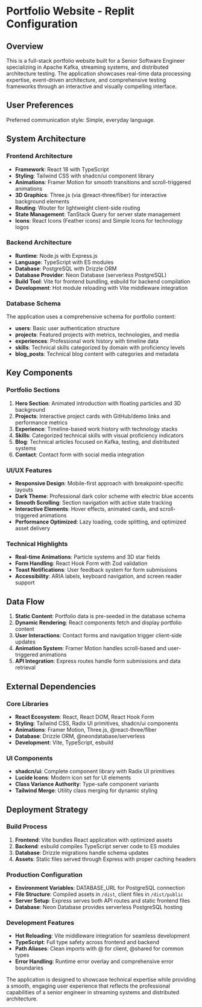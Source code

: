 # Portfolio Website - Replit Configuration

## Overview

This is a full-stack portfolio website built for a Senior Software Engineer specializing in Apache Kafka, streaming systems, and distributed architecture testing. The application showcases real-time data processing expertise, event-driven architecture, and comprehensive testing frameworks through an interactive and visually compelling interface.

## User Preferences

Preferred communication style: Simple, everyday language.

## System Architecture

### Frontend Architecture
- **Framework**: React 18 with TypeScript
- **Styling**: Tailwind CSS with shadcn/ui component library
- **Animations**: Framer Motion for smooth transitions and scroll-triggered animations
- **3D Graphics**: Three.js (via @react-three/fiber) for interactive background elements
- **Routing**: Wouter for lightweight client-side routing
- **State Management**: TanStack Query for server state management
- **Icons**: React Icons (Feather icons) and Simple Icons for technology logos

### Backend Architecture
- **Runtime**: Node.js with Express.js
- **Language**: TypeScript with ES modules
- **Database**: PostgreSQL with Drizzle ORM
- **Database Provider**: Neon Database (serverless PostgreSQL)
- **Build Tool**: Vite for frontend bundling, esbuild for backend compilation
- **Development**: Hot module reloading with Vite middleware integration

### Database Schema
The application uses a comprehensive schema for portfolio content:
- **users**: Basic user authentication structure
- **projects**: Featured projects with metrics, technologies, and media
- **experiences**: Professional work history with timeline data
- **skills**: Technical skills categorized by domain with proficiency levels
- **blog_posts**: Technical blog content with categories and metadata

## Key Components

### Portfolio Sections
1. **Hero Section**: Animated introduction with floating particles and 3D background
2. **Projects**: Interactive project cards with GitHub/demo links and performance metrics
3. **Experience**: Timeline-based work history with technology stacks
4. **Skills**: Categorized technical skills with visual proficiency indicators
5. **Blog**: Technical articles focused on Kafka, testing, and distributed systems
6. **Contact**: Contact form with social media integration

### UI/UX Features
- **Responsive Design**: Mobile-first approach with breakpoint-specific layouts
- **Dark Theme**: Professional dark color scheme with electric blue accents
- **Smooth Scrolling**: Section navigation with active state tracking
- **Interactive Elements**: Hover effects, animated cards, and scroll-triggered animations
- **Performance Optimized**: Lazy loading, code splitting, and optimized asset delivery

### Technical Highlights
- **Real-time Animations**: Particle systems and 3D star fields
- **Form Handling**: React Hook Form with Zod validation
- **Toast Notifications**: User feedback system for form submissions
- **Accessibility**: ARIA labels, keyboard navigation, and screen reader support

## Data Flow

1. **Static Content**: Portfolio data is pre-seeded in the database schema
2. **Dynamic Rendering**: React components fetch and display portfolio content
3. **User Interactions**: Contact forms and navigation trigger client-side updates
4. **Animation System**: Framer Motion handles scroll-based and user-triggered animations
5. **API Integration**: Express routes handle form submissions and data retrieval

## External Dependencies

### Core Libraries
- **React Ecosystem**: React, React DOM, React Hook Form
- **Styling**: Tailwind CSS, Radix UI primitives, shadcn/ui components
- **Animations**: Framer Motion, Three.js, @react-three/fiber
- **Database**: Drizzle ORM, @neondatabase/serverless
- **Development**: Vite, TypeScript, esbuild

### UI Components
- **shadcn/ui**: Complete component library with Radix UI primitives
- **Lucide Icons**: Modern icon set for UI elements
- **Class Variance Authority**: Type-safe component variants
- **Tailwind Merge**: Utility class merging for dynamic styling

## Deployment Strategy

### Build Process
1. **Frontend**: Vite bundles React application with optimized assets
2. **Backend**: esbuild compiles TypeScript server code to ES modules
3. **Database**: Drizzle migrations handle schema updates
4. **Assets**: Static files served through Express with proper caching headers

### Production Configuration
- **Environment Variables**: DATABASE_URL for PostgreSQL connection
- **File Structure**: Compiled assets in `/dist`, client files in `/dist/public`
- **Server Setup**: Express serves both API routes and static frontend files
- **Database**: Neon Database provides serverless PostgreSQL hosting

### Development Features
- **Hot Reloading**: Vite middleware integration for seamless development
- **TypeScript**: Full type safety across frontend and backend
- **Path Aliases**: Clean imports with @ for client, @shared for common types
- **Error Handling**: Runtime error overlay and comprehensive error boundaries

The application is designed to showcase technical expertise while providing a smooth, engaging user experience that reflects the professional capabilities of a senior engineer in streaming systems and distributed architecture.